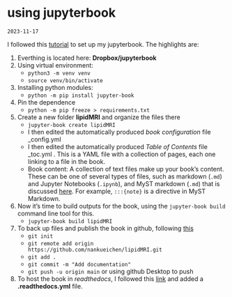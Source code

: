 # using jupyterbook
`2023-11-17`

I followed this [tutorial](https://jupyterbook.org/en/stable/start/overview.html) to set up my jupyterbook. The highlights are:

1. Everthing is located here: __Dropbox/jupyterbook__
2. Using virtual environment:
	* `python3 -m venv venv`
	* `source venv/bin/activate`
3. Installing python modules:
	* `python -m pip install jupyter-book`
4. Pin the dependence
	* `python -m pip freeze > requirements.txt`
1. Create a new folder __lipidMRI__ and organize the files there
	* `jupyter-book create lipidMRI`
	* I then edited the automatically produced _book configuration_ file _config.yml
	* I then edited the automatically produced _Table of Contents_ file _toc.yml . This is a YAML file with a collection of pages, each one linking to a file in the book.
	* Book content: A collection of text files make up your book’s content. These can be one of several types of files, such as markdown (`.md`) and Jupyter Notebooks (`.ipynb`), and MyST markdown (`.md`) that is discussed [here](https://myst-nb.readthedocs.io/en/v0.9.1/use/markdown.html#:~:text=MyST%20Markdown%20Notebooks%20allow%20you,use%20with%20text%2Dbased%20tools.). For example, `:::{note}` is a directive in MyST Markdown.
1. Now it’s time to build outputs for the book, using the `jupyter-book build` command line tool for this.
	* `jupyter-book build lipidMRI`
1. To back up files and publish the book in github, following [this](https://jupyterbook.org/en/stable/start/publish.html)
	* `git init`
	* `git remote add origin https://github.com/nankueichen/lipidMRI.git`
	* `git add .`
	* `git commit -m "Add documentation"`
	* `git push -u origin main` or using github Desktop to push
1. To host the book in _readthedocs_, I followed this [link](https://jbtest.readthedocs.io/en/latest/intro.html) and added a __.readthedocs.yml__ file.
